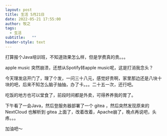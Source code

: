 ```yaml
---
layout: post
title: 生活 5月21日
date: 2022-05-21 17:55:00
author: 牧之
tags:
  - 生活
subtitle:   ""
header-style: text
---
```


打算报个Java培训班，不知道效果怎么样，但是学费真的贵。。。

apple music 突然崩溃，还想从Spotify转apple music呢，这是打消我念头？

今天理发店开门了，理了个发，一问三十八元，感觉好贵啊，家里那边还是八块十块的吧，后来不知怎么脑子抽抽，办了卡。。。二十五一次，还行吧。

吃饭的地方也可以堂食了，前段时间都是外卖，可得养养我的胃了。

下午看了一会Java，然后登服务器部署了一个 gitea ，然后突然发现原来的 NextCloud 也解析到 gitea 上面了，改着改着，Apache崩了，晚点再说吧，头疼。。。

加油吧～

